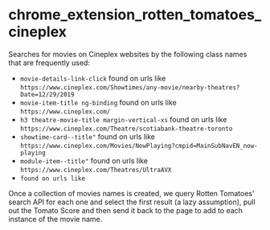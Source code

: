 # chrome_extension_rotten_tomatoes_cineplex

Searches for movies on Cineplex websites by the following class names that are frequently used:
- `movie-details-link-click` found on urls like `https://www.cineplex.com/Showtimes/any-movie/nearby-theatres?Date=12/29/2019`
- `movie-item-title ng-binding` found on urls like `https://www.cineplex.com/`
- `h3 theatre-movie-title margin-vertical-xs` found on urls like `https://www.cineplex.com/Theatre/scotiabank-theatre-toronto`
- `showtime-card--title"` found on urls like `https://www.cineplex.com/Movies/NowPlaying?cmpid=MainSubNavEN_now-playing`
- `module-item--title"` found on urls like `https://www.cineplex.com/Theatres/UltraAVX`
- `` found on urls like ``

Once a collection of movies names is created, we query Rotten Tomatoes' search API for each one and select the first result (a lazy assumption), pull out the Tomato Score and then send it back to the page to add to each instance of the movie name.